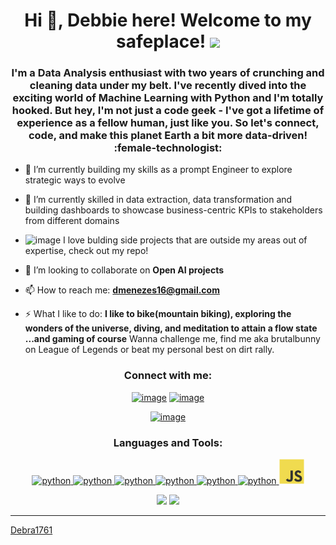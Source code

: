 <h1 align="center">Hi 👋, Debbie here!
 Welcome to my safeplace! <img height="40" src="https://emoji.gg/assets/emoji/7333-parrotdance.gif"></h1>
<h3 align="center">I'm a Data Analysis enthusiast with two years of crunching and cleaning data under my belt. I've recently dived into the exciting world of Machine Learning with Python and I'm totally hooked. But hey, I'm not just a code geek - I've got a lifetime of experience as a fellow human, just like you. So let's connect, code, and make this planet Earth a bit more data-driven! :female-technologist: </h3>

- 🔭 I’m currently building my skills as a prompt Engineer to explore strategic ways to evolve

- 🌱 I’m currently skilled in data extraction, data transformation and building dashboards to showcase business-centric KPIs to stakeholders from different domains

- ![image](https://github.com/Debra1761/Debra1761/assets/49639284/73110ab5-a682-446f-9f9e-5c2d544c57b6)
I love bulding side projects that are outside my areas out of expertise, check out my repo!

- 👯 I’m looking to collaborate on **Open AI projects**

- 📫 How to reach me: **dmenezes16@gmail.com**

- ⚡ What I like to do: **I like to bike(mountain biking), exploring the wonders of the universe, diving, and meditation to attain a flow state ...and gaming of course**
Wanna challenge me, find me aka brutalbunny on League of Legends or beat my personal best on dirt rally.

<h3 align="center">Connect with me:</h3>
<div align="center">

[![image](https://img.shields.io/badge/LinkedIn-0077B5?style=for-the-badge&logo=linkedin&logoColor=white)](https://www.linkedin.com/in/deborah-zenobia-rachael-menezes-40a57395/)
[![image](https://img.shields.io/badge/Instagram-E4405F?style=for-the-badge&logo=instagram&logoColor=white)](https://www.instagram.com/djdebbie/)

[![image](https://img.shields.io/badge/Gmail-D14836?style=for-the-badge&logo=gmail&logoColor=white)](mailto:dmenezes16@gmail.com)
  
</div>

<h3 align="center">Languages and Tools:</h3>

<p align="center"> 

  <a href="https://www.python.org" target="_blank"> 
    <img src="https://cdn.jsdelivr.net/gh/devicons/devicon/icons/python/python-original-wordmark.svg" alt="python" width="60" height="60"/> 
  </a> 
    <a href="https://www.w3.org/html/" target="_blank"> 
    <img src="https://cdn.jsdelivr.net/gh/devicons/devicon/icons/mongodb/mongodb-original-wordmark.svg" alt="python" width="60" height="60"/> 
  </a>
  <a href="https://www.w3schools.com/css/" target="_blank"> 
    <img src="https://cdn.jsdelivr.net/gh/devicons/devicon/icons/flask/flask-original-wordmark.svg" alt="python" width="60" height="60"/> 
  </a> 
  <a href="https://www.linux.org/" target="_blank"> 
    <img src="https://cdn.jsdelivr.net/gh/devicons/devicon/icons/docker/docker-original-wordmark.svg" alt="python" width="60" height="60"/> 
  </a> 
  <a href="https://git-scm.com/" target="_blank"> 
    <img src="https://cdn.jsdelivr.net/gh/devicons/devicon/icons/mysql/mysql-original-wordmark.svg" alt="python" width="60" height="60"/> 
  </a>
    <a href="https://git-scm.com/" target="_blank"> 
    <img src="https://cdn.jsdelivr.net/gh/devicons/devicon/icons/git/git-original-wordmark.svg" alt="python" width="60" height="60"/> 
  </a>
    
       
  <a href="https://developer.mozilla.org/en-US/docs/Web/JavaScript" target="_blank"> 
    <img src="https://raw.githubusercontent.com/devicons/devicon/master/icons/javascript/javascript-original.svg" alt="javascript" width="40" height="40"/> 
  </a> 
</p>
<!-- [![Debra's GitHub stats](https://github-readme-stats.vercel.app/api?username=Debra1761)](https://github.com/Debra1761/github-readme-stats) -->

<p align= "center">
  <img height= "150" src="https://github-readme-stats.vercel.app/api?username=Debra1761&theme=react&show_icons=true&include_all_commits=true" />
  <img height= "150" src="https://github-readme-stats.vercel.app/api/top-langs/?username=Debra1761&theme=react&layout=compact" />
</p>

------

[Debra1761](https://github.com/Debra1761)

